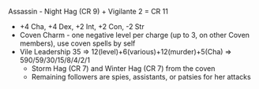 Assassin - Night Hag (CR 9) + Vigilante 2 = CR 11
- +4 Cha, +4 Dex, +2 Int, +2 Con, -2 Str
- Coven Charm - one negative level per charge (up to 3, on other Coven members), use coven spells by self
- Vile Leadership 35 => 12(level)+6(various)+12(murder)+5(Cha) => 590/59/30/15/8/4/2/1
  - Storm Hag (CR 7) and Winter Hag (CR 7) from the coven
  - Remaining followers are spies, assistants, or patsies for her attacks

